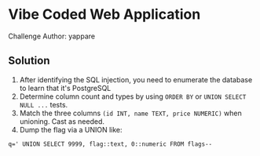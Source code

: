 # Vibe Coded Web Application

Challenge Author: yappare

## Solution

1. After identifying the SQL injection, you need to enumerate the database to learn that it's PostgreSQL
2. Determine column count and types by using `ORDER BY` or `UNION SELECT NULL ...` tests.
3. Match the three columns `(id INT, name TEXT, price NUMERIC)` when unioning. Cast as needed.
4. Dump the flag via a UNION like:

```
q=' UNION SELECT 9999, flag::text, 0::numeric FROM flags--
```